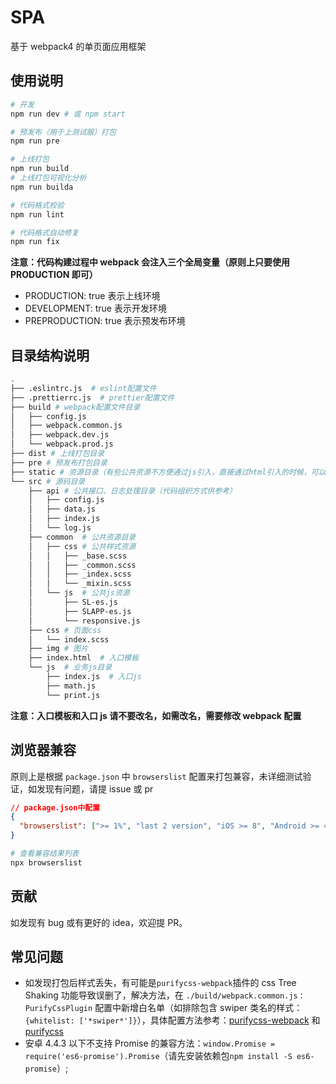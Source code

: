 # SPA

基于 webpack4 的单页面应用框架

## 使用说明

```bash
# 开发
npm run dev # 或 npm start

# 预发布（用于上测试服）打包
npm run pre

# 上线打包
npm run build
# 上线打包可视化分析
npm run builda

# 代码格式校验
npm run lint

# 代码格式自动修复
npm run fix
```

**注意：代码构建过程中 webpack 会注入三个全局变量（原则上只要使用 PRODUCTION 即可）**

- PRODUCTION: true 表示上线环境
- DEVELOPMENT: true 表示开发环境
- PREPRODUCTION: true 表示预发布环境

## 目录结构说明

```bash
.
├── .eslintrc.js  # eslint配置文件
├── .prettierrc.js  # prettier配置文件
├── build # webpack配置文件目录
│   ├── config.js
│   ├── webpack.common.js
│   ├── webpack.dev.js
│   └── webpack.prod.js
├── dist # 上线打包目录
├── pre # 预发布打包目录
├── static # 资源目录（有些公共资源不方便通过js引入，直接通过html引入的时候，可以放到这个目录（如 shareinstall），目录结构参考打包后目录结构）
└── src # 源码目录
    ├── api # 公共接口、日志处理目录（代码组织方式供参考）
    │   ├── config.js
    │   ├── data.js
    │   ├── index.js
    │   └── log.js
    ├── common  # 公共资源目录
    │   ├── css # 公共样式资源
    │   │   ├── _base.scss
    │   │   ├── _common.scss
    │   │   ├── _index.scss
    │   │   └── _mixin.scss
    │   └── js  # 公共js资源
    │       ├── SL-es.js
    │       ├── SLAPP-es.js
    │       └── responsive.js
    ├── css # 页面css
    │   └── index.scss
    ├── img # 图片
    ├── index.html  # 入口模板
    └── js  # 业务js目录
        ├── index.js  # 入口js
        ├── math.js
        └── print.js
```

**注意：入口模板和入口 js 请不要改名，如需改名，需要修改 webpack 配置**

## 浏览器兼容

原则上是根据 `package.json` 中 `browserslist` 配置来打包兼容，未详细测试验证，如发现有问题，请提 issue 或 pr

```json
// package.json中配置
{
  "browserslist": [">= 1%", "last 2 version", "iOS >= 8", "Android >= 4.4"]
}
```

```bash
# 查看兼容结果列表
npx browserslist
```

## 贡献

如发现有 bug 或有更好的 idea，欢迎提 PR。

## 常见问题

- 如发现打包后样式丢失，有可能是`purifycss-webpack`插件的 css Tree Shaking 功能导致误删了，解决方法，在 `./build/webpack.common.js：PurifyCssPlugin` 配置中新增白名单（如排除包含 swiper 类名的样式：`{whitelist: ['*swiper*']}`），具体配置方法参考：[purifycss-webpack](https://www.npmjs.com/package/purifycss-webpack) 和 [purifycss](https://github.com/purifycss/purifycss#properties-of-options-object)
- 安卓 4.4.3 以下不支持 Promise 的兼容方法：`window.Promise = require('es6-promise').Promise`（请先安装依赖包`npm install -S es6-promise`）;

